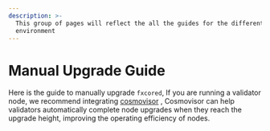 ```yaml
---
description: >-
  This group of pages will reflect the all the guides for the different
  environment
---
```


# Manual Upgrade Guide

Here is the guide to manually upgrade `fxcored`, If you are running a validator node, we recommend integrating [cosmovisor](../cosmovisor/README.md) , Cosmovisor can help validators automatically complete node upgrades when they reach the upgrade height, improving the operating efficiency of nodes.